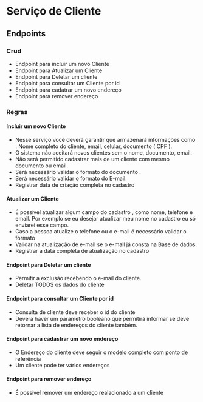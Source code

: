 # Serviço de Cliente

## Endpoints

### Crud

- Endpoint para incluir um novo Cliente
- Endpoint para Atualizar um Cliente
- Endpoint para Deletar um cliente
- Endpoint para consultar um Cliente por id
- Endpoint para cadatrar um novo endereço
- Endpoint para remover endereço


### Regras

#### Incluir um novo Cliente 

- Nesse serviço você deverá garantir que armazenará informações como : Nome completo do cliente, email, celular, documento ( CPF ).
- O sistema não aceitará novos clientes sem o nome, documento, email.
- Não será permitido cadastrar mais de um cliente com mesmo documento ou email.
- Será necessário validar o formato do documento .
- Será necessário validar o formato do E-mail.
- Registrar data de criação completa no cadastro

#### Atualizar um Cliente

- É possível atualizar algum campo do cadastro , como nome, telefone e email. Por exemplo se eu desejar atualizar meu nome no cadastro eu só enviarei esse campo.
- Caso a pessoa atualize o telefone ou o e-mail é necessário validar o formato
- Validar na atualização de e-mail se o e-mail já consta na Base de dados.
- Registrar a data completa de atualização no cadastro

#### Endpoint para Deletar um cliente

- Permitir a exclusão recebendo o e-mail do cliente.
- Deletar TODOS os dados do cliente

#### Endpoint para consultar um Cliente por id

- Consulta de cliente deve receber o id do cliente
- Deverá haver um parametro booleano que permitirá informar se deve retornar a lista de endereços do cliente também.

#### Endpoint para cadastrar um novo endereço

- O Endereço do cliente deve seguir o modelo completo com ponto de referência
- Um cliente pode ter vários endereços

#### Endpoint para remover endereço

- É possível remover um endereço realacionado a um cliente


